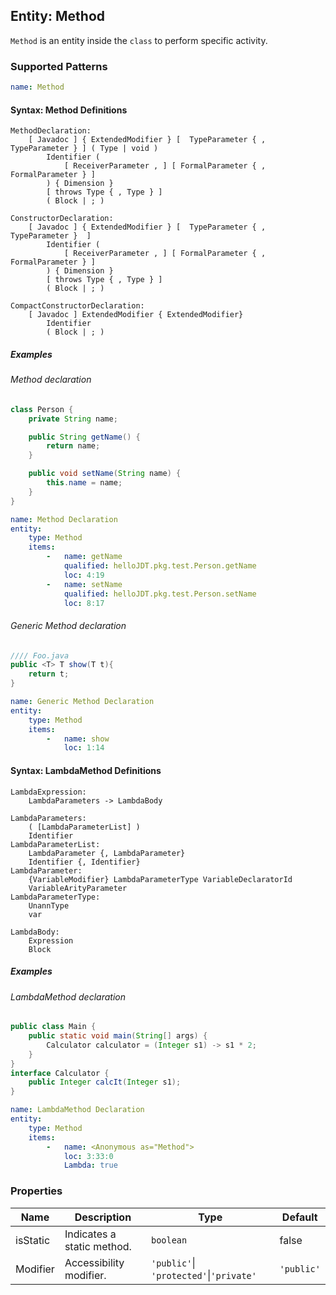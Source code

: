 ## Entity: Method

`Method` is an entity inside the `class` to perform specific activity.

### Supported Patterns

```yaml
name: Method
```
#### Syntax: Method Definitions

```text
MethodDeclaration:
    [ Javadoc ] { ExtendedModifier } [  TypeParameter { , TypeParameter } ] ( Type | void )
        Identifier (
            [ ReceiverParameter , ] [ FormalParameter { , FormalParameter } ]
        ) { Dimension }
        [ throws Type { , Type } ]
        ( Block | ; )

ConstructorDeclaration: 
    [ Javadoc ] { ExtendedModifier } [  TypeParameter { , TypeParameter }  ]
        Identifier (
            [ ReceiverParameter , ] [ FormalParameter { , FormalParameter } ]
        ) { Dimension }
        [ throws Type { , Type } ]
        ( Block | ; )

CompactConstructorDeclaration:
    [ Javadoc ] ExtendedModifier { ExtendedModifier}
        Identifier
        ( Block | ; )
```

##### Examples

###### Method declaration

```java
class Person {
    private String name;

    public String getName() {
        return name;
    }

    public void setName(String name) {
        this.name = name;
    }
}
```

```yaml
name: Method Declaration
entity:
    type: Method
    items:
        -   name: getName
            qualified: helloJDT.pkg.test.Person.getName
            loc: 4:19
        -   name: setName
            qualified: helloJDT.pkg.test.Person.setName
            loc: 8:17
```
###### Generic Method declaration 

```java
//// Foo.java
public <T> T show(T t){
    return t;
}
```

```yaml
name: Generic Method Declaration 
entity:
    type: Method
    items:
        -   name: show
            loc: 1:14
```

#### Syntax: LambdaMethod Definitions

```text
LambdaExpression:
    LambdaParameters -> LambdaBody

LambdaParameters:
    ( [LambdaParameterList] )
    Identifier
LambdaParameterList:
    LambdaParameter {, LambdaParameter}
    Identifier {, Identifier}
LambdaParameter:
    {VariableModifier} LambdaParameterType VariableDeclaratorId
    VariableArityParameter
LambdaParameterType:
    UnannType
    var

LambdaBody:
    Expression
    Block
```

##### Examples

###### LambdaMethod declaration

```java
public class Main {
    public static void main(String[] args) {
        Calculator calculator = (Integer s1) -> s1 * 2;
    }
}
interface Calculator {
    public Integer calcIt(Integer s1);
}
```

```yaml
name: LambdaMethod Declaration
entity:
    type: Method
    items:
        -   name: <Anonymous as="Method">
            loc: 3:33:0
            Lambda: true
```

### Properties

| Name     | Description                | Type       | Default       |
| -------- | -------------------------- |------------|---------------|
| isStatic | Indicates a static method. | `boolean`  | false         |
| Modifier | Accessibility modifier.    | `'public'`\| `'protected'`\|`'private'` | `'public'` |

